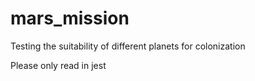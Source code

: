 # mars_mission
Testing the suitability of different planets for colonization

Please only read in jest
